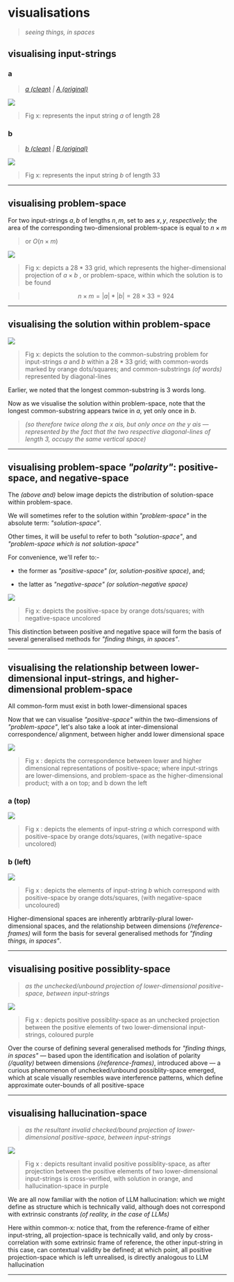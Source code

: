 # visualisations
> *seeing things, in spaces*

## visualising input-strings

### a
> *[a (clean)](/data/a-clean.txt) | [A (original)](/data/a.txt)*

![](images/example-1--a-empty.png)

> Fig x: represents the input string $a$ of length $28$

### b
> *[b (clean)](/data/b-clean.txt) | [B (original)](/data/b.txt)*

![](images/example-1--b-empty.png)

> Fig x: represents the input string $b$ of length $33$

---
## visualising problem-space

For two input-strings $a,b$ of lengths $n,m$, set to aes $x,y$, *respectively*; the area of the corresponding two-dimensional problem-space is equal to $n \times m$

> or $O(n \times m)$

![](images/example-1--empty.png)

> Fig x: depicts a $28 * 33$ grid, which represents the higher-dimensional projection of $a \times b$ , or problem-space, within which the solution is to be found

> $$n \times m = |a| * |b| = 28 \times 33 = 924$$

---
## visualising the solution within problem-space

![](images/example-1--solution.png)

> Fig x: depicts the solution to the common-substring problem for input-strings $a$ and $b$ within a $28 * 33$ grid; with common-words marked by orange dots/squares; and common-substrings *(of words)* represented by diagonal-lines

Earlier, we noted that the longest common-substring is 3 words long.

Now as we visualise the solution within problem-space, note that the longest common-substring appears twice in $a$, yet only once in $b$.

> *(so therefore twice along the $x$ ais, but only once on the $y$ ais — represented by the fact that the two respective diagonal-lines of length 3, occupy the same vertical space)*

---
## visualising problem-space *"polarity"*: positive-space, and negative-space

The *(above and)* below image depicts the distribution of solution-space within problem-space.

We will sometimes refer to the solution within *"problem-space"* in the absolute term: *"solution-space"*.

Other times, it will be useful to refer to both *"solution-space"*, and *"problem-space which is not solution-space"*

For convenience, we'll refer to:-

- the former as *"positive-space" (or, solution-positive space)*, and;

- the latter as *"negative-space" (or solution-negative space)*

![](images/example-1--solution.png)

> Fig x: depicts the positive-space by orange dots/squares; with negative-space uncolored

This distinction between positive and negative space will form the basis of several generalised methods for *"finding things, in spaces"*.

---
## visualising the relationship between lower-dimensional input-strings, and higher-dimensional problem-space

All common-form must exist in both lower-dimensional spaces

Now that we can visualise *"positive-space"* within the two-dimensions of *"problem-space"*, let's also take a look at inter-dimensional correspondence/ alignment, between higher andd lower dimensional space

![](images/example-1--solution-frame.png)

> Fig x : depicts the correspondence between lower and higher dimensional representations of positive-space; where input-strings are lower-dimensions, and problem-space as the higher-dimensional product; with a on top; and b down the left

### a (top)

![](images/example-1--a.png)

> Fig x : depicts the elements of input-string $a$ which correspond with positive-space by orange dots/squares, (with negative-space uncolored)

### b (left)

![](images/example-1--b.png)

> Fig x : depicts the elements of input-string $b$ which correspond with positive-space by orange dots/squares, (with negative-space uncoloured)

Higher-dimensional spaces are inherently arbtrarily-plural lower-dimensional spaces, and the relationship between dimensions *(/reference-frames)* will form the basis for several generalised methods for *"finding things, in spaces"*.

---
## visualising positive possiblity-space

> *as the unchecked/unbound projection of lower-dimensional positive-space, between input-strings*

![](images/example-1--projection-frame.png)

> Fig x : depicts positive possiblity-space as an unchecked projection between the positive elements of two lower-dimensional input-strings, coloured purple

Over the course of defining several generalised methods for *"finding things, in spaces"* — based upon the identification and isolation of polarity *(/quality)* between dimensions *(/reference-frames)*, introduced above — a curious phenomenon of unchecked/unbound possiblity-space emerged, which at scale visually resembles wave interference patterns, which define approximate outer-bounds of all positive-space

---
## visualising hallucination-space

> *as the resultant invalid checked/bound projection of lower-dimensional positive-space, between input-strings*

![](images/example-1--hallucination.png)

> Fig x : depicts resultant invalid positive possiblity-space, as after projection between the positive elements of two lower-dimensional input-strings is cross-verified, with solution in orange, and hallucination-space in purple

We are all now familiar with the notion of LLM hallucination: which we might define as structure which is technically valid, although does not correspond with extrinsic constrants *(of reality, in the case of LLMs)*

Here within common-x: notice that, from the reference-frame of either input-string, all projection-space is technically valid, and only by cross-correlation with some extrinsic frame of reference, the other input-string in this case, can contextual validity be defined; at which point, all positive projection-space which is left unrealised, is directly analogous to LLM hallucination

---
